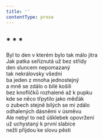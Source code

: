 ```yaml
---
title: ''
contentType: prose
---
```


## \* \* \*

Byl to den v kterém bylo tak málo jitra  
Jak patka seříznutá už bez střídy  
den sluncem nepomazaný  
tak nekrálovsky všední  
ba jeden z mnoha jednostejný  
a mně se zdálo o bílé košili  
bez knoflíčků rozhalené až k pupku  
kde se něco třpytilo jako měďák  
o zubech stejně bílých se mi zdálo  
odhalených dásněmi v úsměvu  
Ale nebyl to než úšklebek opovržení  
už uchystaný k první slabice  
nežli přijdou ke slovu pěsti
